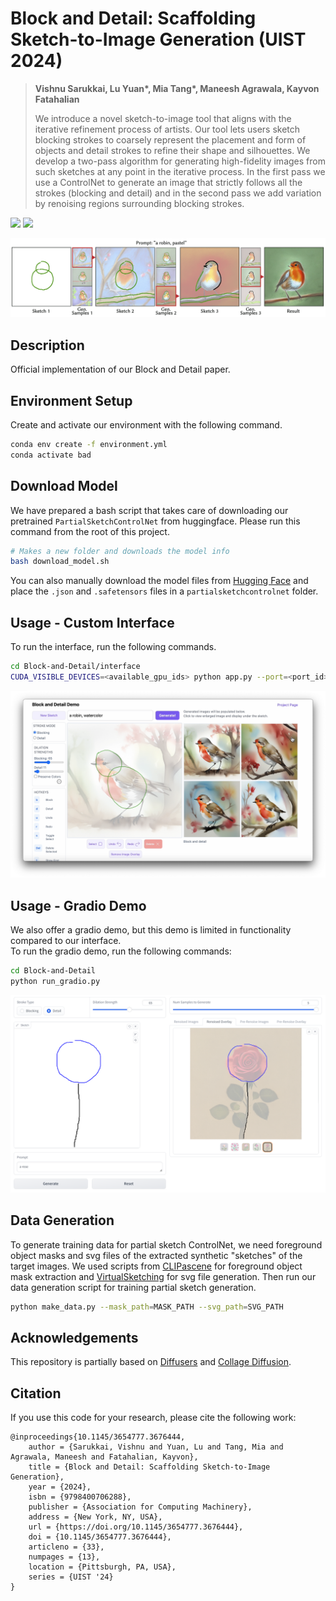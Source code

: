 # Block and Detail: Scaffolding Sketch-to-Image Generation (UIST 2024)

> **Vishnu Sarukkai, Lu Yuan\*, Mia Tang\*, Maneesh Agrawala, Kayvon Fatahalian**
>
> We introduce a novel sketch-to-image tool that aligns with the iterative refinement process of artists. Our tool lets users sketch blocking strokes to coarsely represent the placement and form of objects and detail strokes to refine their shape and silhouettes. We develop a two-pass algorithm for generating high-fidelity images from such sketches at any point in the iterative process. In the first pass we use a ControlNet to generate an image that strictly follows all the strokes (blocking and detail) and in the second pass we add variation by renoising regions surrounding blocking strokes.

<a href="https://miatang13.github.io/BlockAndDetail/"><img src="https://img.shields.io/static/v1?label=Project&message=Website&color=red" height=20.5></a>
<a href="https://arxiv.org/abs/2402.18116"><img src="https://img.shields.io/badge/arXiv-BlockAndDetail-b31b1b.svg" height=20.5></a>

![Teaser Image](docs/teaser.png)

## Description

Official implementation of our Block and Detail paper.

## Environment Setup

Create and activate our environment with the following command.

```bash
conda env create -f environment.yml
conda activate bad
```

## Download Model

We have prepared a bash script that takes care of downloading our pretrained `PartialSketchControlNet` from huggingface. Please run this command from the root of this project.

```bash
# Makes a new folder and downloads the model info
bash download_model.sh
```

You can also manually download the model files from [Hugging Face](https://huggingface.co/datasets/miamia333/BlockAndDetail/tree/main) and place the `.json` and `.safetensors` files in a `partialsketchcontrolnet` folder.

## Usage - Custom Interface

To run the interface, run the following commands.

```bash
cd Block-and-Detail/interface
CUDA_VISIBLE_DEVICES=<available_gpu_ids> python app.py --port=<port_id>
```

![alt text](docs/interface_robin.png)

## Usage - Gradio Demo

We also offer a gradio demo, but this demo is limited in functionality compared to our interface.  
To run the gradio demo, run the following commands:

```bash
cd Block-and-Detail
python run_gradio.py
```

![Gradio Interface](docs/gradio.png)

## Data Generation

To generate training data for partial sketch ControlNet, we need foreground object masks and svg files of the extracted synthetic "sketches" of the target images.
We used scripts from [CLIPascene](https://github.com/yael-vinker/SceneSketch) for foreground object mask extraction and [VirtualSketching](https://github.com/MarkMoHR/virtual_sketching) for svg file generation.
Then run our data generation script for training partial sketch generation.

```bash
python make_data.py --mask_path=MASK_PATH --svg_path=SVG_PATH
```

## Acknowledgements

This repository is partially based on [Diffusers](https://github.com/huggingface/diffusers) and [Collage Diffusion](https://github.com/VSAnimator/collage-diffusion).

## Citation

If you use this code for your research, please cite the following work:

```
@inproceedings{10.1145/3654777.3676444,
    author = {Sarukkai, Vishnu and Yuan, Lu and Tang, Mia and Agrawala, Maneesh and Fatahalian, Kayvon},
    title = {Block and Detail: Scaffolding Sketch-to-Image Generation},
    year = {2024},
    isbn = {9798400706288},
    publisher = {Association for Computing Machinery},
    address = {New York, NY, USA},
    url = {https://doi.org/10.1145/3654777.3676444},
    doi = {10.1145/3654777.3676444},
    articleno = {33},
    numpages = {13},
    location = {Pittsburgh, PA, USA},
    series = {UIST '24}
}
```
